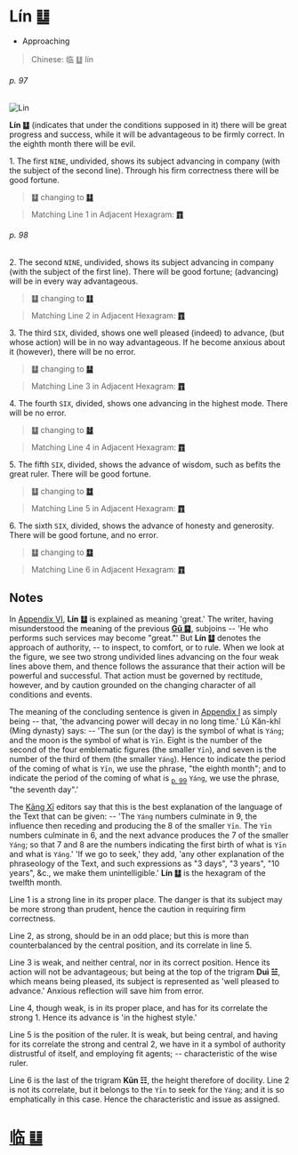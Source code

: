 # Lín ䷒

* Approaching

> Chinese: 临 ䷒ lín

###### p. 97

![Lin](https://88o.io/wp-content/uploads/2018/09/19-e4b8b4lin.jpg)

**Lín ䷒** (indicates that under the conditions supposed in it) there will be great progress and success,
while it will be advantageous to be firmly correct. In the eighth month there will be evil.

1.<a name="19.1"></a> The first `NINE`, undivided, shows its subject advancing in company (with the subject of the second line). Through his firm correctness there will be good fortune.

> **䷒** changing to [**䷆**](e5b888shi.md#7.1)

> Matching Line 1 in Adjacent Hexagram: [**䷓**](e8a782guan.md#20.1)

###### p. 98

2.<a name="19.2"></a> The second `NINE`, undivided, shows its subject advancing in company (with the subject of the first line). There will be good fortune; (advancing) will be in every way advantageous.

> **䷒** changing to [**䷗**](e5a48dfu.md#24.2)

> Matching Line 2 in Adjacent Hexagram: [**䷓**](e8a782guan.md#20.2)

3.<a name="19.3"></a> The third `SIX`, divided, shows one well pleased (indeed) to advance, (but whose action) will be in no way advantageous. If he become anxious about it (however), there will be no error.

> **䷒** changing to [**䷊**](e6b3b0tai.md#11.3)

> Matching Line 3 in Adjacent Hexagram: [**䷓**](e8a782guan.md#20.3)

4.<a name="19.4"></a> The fourth `SIX`, divided, shows one advancing in the highest mode. There will be no error.

> **䷒** changing to [**䷵**](e5bd92e5a6b9guimei.md#54.4)

> Matching Line 4 in Adjacent Hexagram: [**䷓**](e8a782guan.md#20.4)

5.<a name="19.5"></a> The fifth `SIX`, divided, shows the advance of wisdom, such as befits the great ruler. There will be good fortune.

> **䷒** changing to [**䷻**](e88a82jie.md#60.5)

> Matching Line 5 in Adjacent Hexagram: [**䷓**](e8a782guan.md#20.5)

6.<a name="19.6"></a> The sixth `SIX`, divided, shows the advance of honesty and generosity. There will be good fortune, and no error.

> **䷒** changing to [**䷨**](e68d9fsun.md#41.6)

> Matching Line 6 in Adjacent Hexagram: [**䷓**](e8a782guan.md#20.6)

## Notes

In [Appendix VI](appendix06s1.md), **Lín ䷒** is explained as meaning 'great.' The writer, having misunderstood the meaning of the previous [**Gǔ ䷑**](e89b8agu.md), subjoins -- 'He who performs such services may become "great."' But **Lín ䷒** denotes the approach of authority, -- to inspect, to comfort, or to rule. When we look at the figure, we see two strong undivided lines advancing on the four weak lines above them, and thence follows the assurance that their action will be powerful and successful. That action must be governed by rectitude, however, and by caution grounded on the changing character of all conditions and events.

The meaning of the concluding sentence is given in [Appendix I](appendix01s1.md#fn_143) as simply being -- that, 'the advancing power will decay in no long time.' Lû Kăn-khî (Míng dynasty) says: -- 'The sun (or the day) is the symbol of what is `Yáng`; and the moon is the symbol of what is `Yīn`. Eight is the number of the second of the four emblematic figures (the smaller `Yīn`), and seven is the number of the third of them (the smaller `Yáng`). Hence to indicate the period of the coming of what is `Yīn`, we use the phrase, "the eighth month"; and to indicate the period of the coming of what is <sub>[p. 99](e8a782guan.md#p-99)</sub> `Yáng`, we use the phrase, "the seventh day".'

The [Kāng Xī](https://en.wikipedia.org/wiki/Kangxi_Dictionary) editors say that this is the best explanation of the language of the Text that can be given: -- 'The `Yáng` numbers culminate in 9, the influence then receding and producing the 8 of the smaller `Yīn`. The `Yīn` numbers culminate in 6, and the next advance produces the 7 of the smaller `Yáng`; so that 7 and 8 are the numbers indicating the first birth of what is `Yīn` and what is `Yáng`.' 'If we go to seek,' they add, 'any other explanation of the phraseology of the Text, and such expressions as "3 days", "3 years", "10 years", &c., we make them unintelligible.' **Lín ䷒** is the hexagram of the twelfth month.

Line 1 is a strong line in its proper place. The danger is that its subject may be more strong than prudent, hence the caution in requiring firm correctness.

Line 2, as strong, should be in an odd place; but this is more than counterbalanced by the central position, and its correlate in line 5.

Line 3 is weak, and neither central, nor in its correct position. Hence its action will not be advantageous; but being at the top of the trigram **Duì ☱**, which means being pleased, its subject is represented as 'well pleased to advance.' Anxious reflection will save him from error.

Line 4, though weak, is in its proper place, and has for its correlate the strong 1. Hence its advance is 'in the highest style.'

Line 5 is the position of the ruler. It is weak, but being central, and having for its correlate the strong and central 2, we have in it a symbol of authority distrustful of itself, and employing fit agents; -- characteristic of the wise ruler.

Line 6 is the last of the trigram **Kūn ☷**, the height therefore of docility. Line 2 is not its correlate, but it belongs to the `Yīn` to seek for the `Yáng`; and it is so emphatically in this case. Hence the characteristic and issue as assigned.

# [临 ䷒](e4b8b4lin_cn.md)

